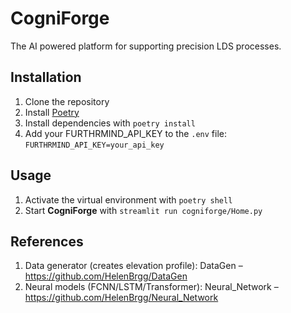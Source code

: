 # CogniForge

The AI powered platform for supporting precision LDS processes.

## Installation

1. Clone the repository
2. Install [Poetry](https://python-poetry.org/)
3. Install dependencies with `poetry install`
4. Add your FURTHRMIND_API_KEY to the `.env` file: `FURTHRMIND_API_KEY=your_api_key`

## Usage

1. Activate the virtual environment with `poetry shell`
2. Start **CogniForge** with `streamlit run cogniforge/Home.py`


## References

1. Data generator (creates elevation profile): DataGen – https://github.com/HelenBrgg/DataGen
2. Neural models (FCNN/LSTM/Transformer): Neural_Network – https://github.com/HelenBrgg/Neural_Network
